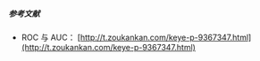 ##### 参考文献

- ROC 与 AUC： [http://t.zoukankan.com/keye-p-9367347.html](http://t.zoukankan.com/keye-p-9367347.html)